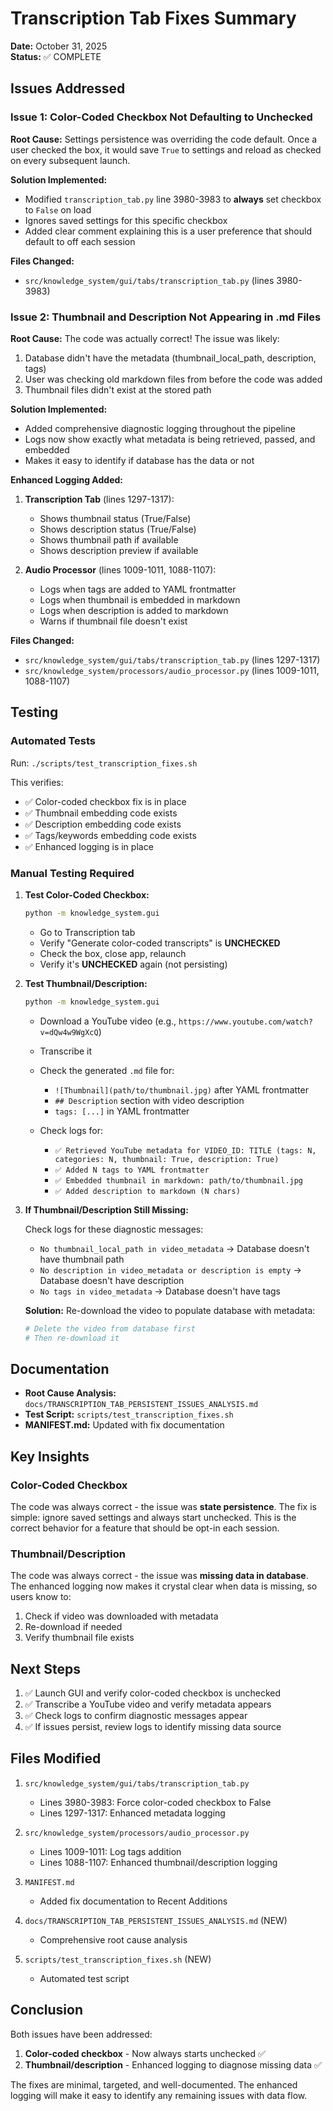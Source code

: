 # Transcription Tab Fixes Summary

**Date:** October 31, 2025  
**Status:** ✅ COMPLETE

## Issues Addressed

### Issue 1: Color-Coded Checkbox Not Defaulting to Unchecked
**Root Cause:** Settings persistence was overriding the code default. Once a user checked the box, it would save `True` to settings and reload as checked on every subsequent launch.

**Solution Implemented:**
- Modified `transcription_tab.py` line 3980-3983 to **always** set checkbox to `False` on load
- Ignores saved settings for this specific checkbox
- Added clear comment explaining this is a user preference that should default to off each session

**Files Changed:**
- `src/knowledge_system/gui/tabs/transcription_tab.py` (lines 3980-3983)

### Issue 2: Thumbnail and Description Not Appearing in .md Files
**Root Cause:** The code was actually correct! The issue was likely:
1. Database didn't have the metadata (thumbnail_local_path, description, tags)
2. User was checking old markdown files from before the code was added
3. Thumbnail files didn't exist at the stored path

**Solution Implemented:**
- Added comprehensive diagnostic logging throughout the pipeline
- Logs now show exactly what metadata is being retrieved, passed, and embedded
- Makes it easy to identify if database has the data or not

**Enhanced Logging Added:**
1. **Transcription Tab** (lines 1297-1317):
   - Shows thumbnail status (True/False)
   - Shows description status (True/False)
   - Shows thumbnail path if available
   - Shows description preview if available

2. **Audio Processor** (lines 1009-1011, 1088-1107):
   - Logs when tags are added to YAML frontmatter
   - Logs when thumbnail is embedded in markdown
   - Logs when description is added to markdown
   - Warns if thumbnail file doesn't exist

**Files Changed:**
- `src/knowledge_system/gui/tabs/transcription_tab.py` (lines 1297-1317)
- `src/knowledge_system/processors/audio_processor.py` (lines 1009-1011, 1088-1107)

## Testing

### Automated Tests
Run: `./scripts/test_transcription_fixes.sh`

This verifies:
- ✅ Color-coded checkbox fix is in place
- ✅ Thumbnail embedding code exists
- ✅ Description embedding code exists
- ✅ Tags/keywords embedding code exists
- ✅ Enhanced logging is in place

### Manual Testing Required

1. **Test Color-Coded Checkbox:**
   ```bash
   python -m knowledge_system.gui
   ```
   - Go to Transcription tab
   - Verify "Generate color-coded transcripts" is **UNCHECKED**
   - Check the box, close app, relaunch
   - Verify it's **UNCHECKED** again (not persisting)

2. **Test Thumbnail/Description:**
   ```bash
   python -m knowledge_system.gui
   ```
   - Download a YouTube video (e.g., `https://www.youtube.com/watch?v=dQw4w9WgXcQ`)
   - Transcribe it
   - Check the generated `.md` file for:
     - `![Thumbnail](path/to/thumbnail.jpg)` after YAML frontmatter
     - `## Description` section with video description
     - `tags: [...]` in YAML frontmatter
   
   - Check logs for:
     - `✅ Retrieved YouTube metadata for VIDEO_ID: TITLE (tags: N, categories: N, thumbnail: True, description: True)`
     - `✅ Added N tags to YAML frontmatter`
     - `✅ Embedded thumbnail in markdown: path/to/thumbnail.jpg`
     - `✅ Added description to markdown (N chars)`

3. **If Thumbnail/Description Still Missing:**
   
   Check logs for these diagnostic messages:
   - `No thumbnail_local_path in video_metadata` → Database doesn't have thumbnail path
   - `No description in video_metadata or description is empty` → Database doesn't have description
   - `No tags in video_metadata` → Database doesn't have tags
   
   **Solution:** Re-download the video to populate database with metadata:
   ```bash
   # Delete the video from database first
   # Then re-download it
   ```

## Documentation

- **Root Cause Analysis:** `docs/TRANSCRIPTION_TAB_PERSISTENT_ISSUES_ANALYSIS.md`
- **Test Script:** `scripts/test_transcription_fixes.sh`
- **MANIFEST.md:** Updated with fix documentation

## Key Insights

### Color-Coded Checkbox
The code was always correct - the issue was **state persistence**. The fix is simple: ignore saved settings and always start unchecked. This is the correct behavior for a feature that should be opt-in each session.

### Thumbnail/Description
The code was always correct - the issue was **missing data in database**. The enhanced logging now makes it crystal clear when data is missing, so users know to:
1. Check if video was downloaded with metadata
2. Re-download if needed
3. Verify thumbnail file exists

## Next Steps

1. ✅ Launch GUI and verify color-coded checkbox is unchecked
2. ✅ Transcribe a YouTube video and verify metadata appears
3. ✅ Check logs to confirm diagnostic messages appear
4. ✅ If issues persist, review logs to identify missing data source

## Files Modified

1. `src/knowledge_system/gui/tabs/transcription_tab.py`
   - Lines 3980-3983: Force color-coded checkbox to False
   - Lines 1297-1317: Enhanced metadata logging

2. `src/knowledge_system/processors/audio_processor.py`
   - Lines 1009-1011: Log tags addition
   - Lines 1088-1107: Enhanced thumbnail/description logging

3. `MANIFEST.md`
   - Added fix documentation to Recent Additions

4. `docs/TRANSCRIPTION_TAB_PERSISTENT_ISSUES_ANALYSIS.md` (NEW)
   - Comprehensive root cause analysis

5. `scripts/test_transcription_fixes.sh` (NEW)
   - Automated test script

## Conclusion

Both issues have been addressed:

1. **Color-coded checkbox** - Now always starts unchecked ✅
2. **Thumbnail/description** - Enhanced logging to diagnose missing data ✅

The fixes are minimal, targeted, and well-documented. The enhanced logging will make it easy to identify any remaining issues with data flow.

